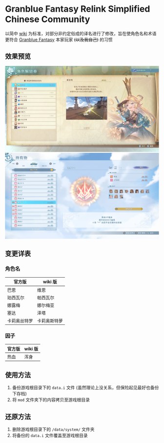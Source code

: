 # Granblue Fantasy Relink Simplified Chinese Community

以简中 [wiki](https://gbf.huijiwiki.com/) 为标准，对部分非约定俗成的译名进行了修改，旨在使角色名和术语更符合 [Granblue Fantasy](https://game.granbluefantasy.jp) 本家玩家 ~~(以及我自己)~~ 的习惯

## 效果预览

![角色](/assets/preview-chara.png)
![因子](/assets/preview-geen.png)

## 变更详表

### 角色名

| 官方版       | wiki 版      |
| ------------ | ------------ |
| 巴恩         | 维恩         |
| 珀西瓦尔     | 帕西瓦尔     |
| 娜露梅       | 娜尔梅亚     |
| 塞达         | 泽塔         |
| 卡莉奥丝特罗 | 卡莉奥斯特萝 |

### 因子

| 官方版 | wiki 版 |
| ------ | ------- |
| 热血   | 浑身    |

## 使用方法

1. 备份游戏根目录下的 `data.i` 文件 (虽然理论上没关系，但保险起见最好也备份下存档)
2. 将 `mod` 文件夹下的内容拷贝至游戏根目录

## 还原方法

1. 删除游戏根目录下的 `/data/system/` 文件夹
2. 将备份的 `data.i` 文件覆盖至游戏根目录
